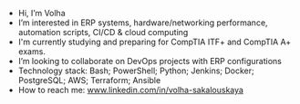 - Hi, I’m Volha
- I’m interested in ERP systems, hardware/networking performance, automation scripts, CI/CD & cloud computing
- I'm currently studying and preparing for CompTIA ITF+ and CompTIA A+ exams.
- I’m looking to collaborate on DevOps projects with ERP configurations
- Technology stack: Bash; PowerShell; Python; Jenkins; Docker; PostgreSQL; AWS; Terraform; Ansible
- How to reach me: www.linkedin.com/in/volha-sakalouskaya
